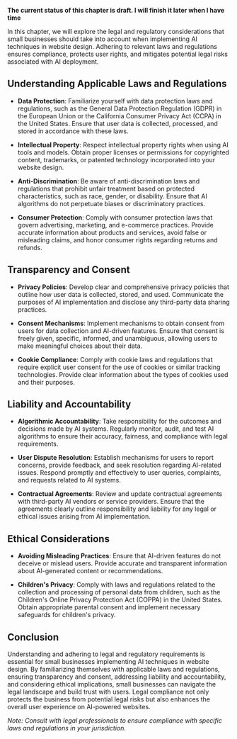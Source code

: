 **The current status of this chapter is draft. I will finish it later when I have time**

In this chapter, we will explore the legal and regulatory considerations that small businesses should take into account when implementing AI techniques in website design. Adhering to relevant laws and regulations ensures compliance, protects user rights, and mitigates potential legal risks associated with AI deployment.

**Understanding Applicable Laws and Regulations**
-------------------------------------------------

* **Data Protection**: Familiarize yourself with data protection laws and regulations, such as the General Data Protection Regulation (GDPR) in the European Union or the California Consumer Privacy Act (CCPA) in the United States. Ensure that user data is collected, processed, and stored in accordance with these laws.

* **Intellectual Property**: Respect intellectual property rights when using AI tools and models. Obtain proper licenses or permissions for copyrighted content, trademarks, or patented technology incorporated into your website design.

* **Anti-Discrimination**: Be aware of anti-discrimination laws and regulations that prohibit unfair treatment based on protected characteristics, such as race, gender, or disability. Ensure that AI algorithms do not perpetuate biases or discriminatory practices.

* **Consumer Protection**: Comply with consumer protection laws that govern advertising, marketing, and e-commerce practices. Provide accurate information about products and services, avoid false or misleading claims, and honor consumer rights regarding returns and refunds.

**Transparency and Consent**
----------------------------

* **Privacy Policies**: Develop clear and comprehensive privacy policies that outline how user data is collected, stored, and used. Communicate the purposes of AI implementation and disclose any third-party data sharing practices.

* **Consent Mechanisms**: Implement mechanisms to obtain consent from users for data collection and AI-driven features. Ensure that consent is freely given, specific, informed, and unambiguous, allowing users to make meaningful choices about their data.

* **Cookie Compliance**: Comply with cookie laws and regulations that require explicit user consent for the use of cookies or similar tracking technologies. Provide clear information about the types of cookies used and their purposes.

**Liability and Accountability**
--------------------------------

* **Algorithmic Accountability**: Take responsibility for the outcomes and decisions made by AI systems. Regularly monitor, audit, and test AI algorithms to ensure their accuracy, fairness, and compliance with legal requirements.

* **User Dispute Resolution**: Establish mechanisms for users to report concerns, provide feedback, and seek resolution regarding AI-related issues. Respond promptly and effectively to user queries, complaints, and requests related to AI systems.

* **Contractual Agreements**: Review and update contractual agreements with third-party AI vendors or service providers. Ensure that the agreements clearly outline responsibility and liability for any legal or ethical issues arising from AI implementation.

**Ethical Considerations**
--------------------------

* **Avoiding Misleading Practices**: Ensure that AI-driven features do not deceive or mislead users. Provide accurate and transparent information about AI-generated content or recommendations.

* **Children's Privacy**: Comply with laws and regulations related to the collection and processing of personal data from children, such as the Children's Online Privacy Protection Act (COPPA) in the United States. Obtain appropriate parental consent and implement necessary safeguards for children's privacy.

**Conclusion**
--------------

Understanding and adhering to legal and regulatory requirements is essential for small businesses implementing AI techniques in website design. By familiarizing themselves with applicable laws and regulations, ensuring transparency and consent, addressing liability and accountability, and considering ethical implications, small businesses can navigate the legal landscape and build trust with users. Legal compliance not only protects the business from potential legal risks but also enhances the overall user experience on AI-powered websites.

*Note: Consult with legal professionals to ensure compliance with specific laws and regulations in your jurisdiction.*
